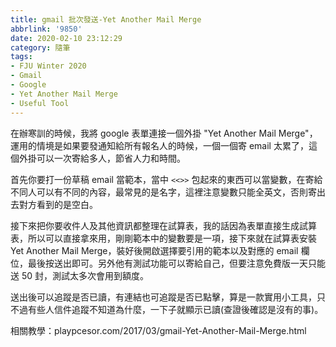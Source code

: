 ```yaml
---
title: gmail 批次發送-Yet Another Mail Merge
abbrlink: '9850'
date: 2020-02-10 23:12:29
category: 隨筆
tags:
- FJU Winter 2020
- Gmail
- Google
- Yet Another Mail Merge
- Useful Tool
---
```

在辦寒訓的時候，我將 google 表單連接一個外掛 "Yet Another Mail Merge"，運用的情境是如果要發通知給所有報名人的時候，一個一個寄 email 太累了，這個外掛可以一次寄給多人，節省人力和時間。
<!-- more -->
首先你要打一份草稿 email 當範本，當中 `<<>>` 包起來的東西可以當變數，在寄給不同人可以有不同的內容，最常見的是名字，這裡注意變數只能全英文，否則寄出去對方看到的是空白。

接下來把你要收件人及其他資訊都整理在試算表，我的話因為表單直接生成試算表，所以可以直接拿來用，剛剛範本中的變數要是一項，接下來就在試算表安裝 Yet Another Mail Merge，裝好後開啟選擇要引用的範本以及對應的 email 欄位，最後按送出即可。另外他有測試功能可以寄給自己，但要注意免費版一天只能送 50 封，測試太多次會用到額度。

送出後可以追蹤是否已讀，有連結也可追蹤是否已點擊，算是一款實用小工具，只不過有些人信件追蹤不知道為什麼，一下子就顯示已讀(查證後確認是沒有的事)。

相關教學：playpcesor.com/2017/03/gmail-Yet-Another-Mail-Merge.html